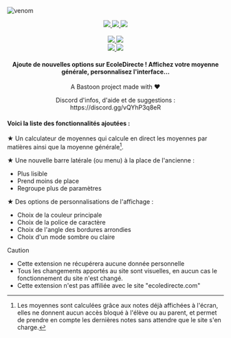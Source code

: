 ![venom](https://capsule-render.vercel.app/api?type=waving&height=170&text=CustomDirecte&animation=fadeIn&fontSize=80&fontColor=0000&fontAlignY=34&stroke=fff&strokeWidth=2.2&color=0:7f0f2f,45:c8194a)

<p align='center' class="desc">
  <a href="https://customdirecte.github.io/">
    <img src="https://img.shields.io/badge/Website%20%26%20Doc-Open?style=for-the-badge&color=purple" />
  </a>
  <a href="#">
    <img src="https://img.shields.io/github/license/customdirecte/customdirecte?style=for-the-badge&labelColor=blue&color=skyblue" />
  </a>
  <a href="#">
    <img src="https://img.shields.io/github/stars/CustomDirecte/CustomDirecte?style=for-the-badge&labelColor=FFD700&color=F0E68C" />
  </a>
  <br><br>
  <a href="https://bit.ly/CustomDirecteChrome">
    <img src="https://img.shields.io/github/manifest-json/v/CustomDirecte/CustomDirecte/main?filename=chrome%2Fmanifest.json&style=for-the-badge&logo=googlechrome&logoColor=fff&label=Chrome%20Web%20Store&labelColor=7f0f2f&color=c8194a" />
    <img src="https://img.shields.io/chrome-web-store/users/ngibpoegkheookihjcnjihkfhfnglfei?style=for-the-badge&logo=googlechrome&logoColor=fff&label=DOWNLOADS&labelColor=darkgreen&color=limegreen" />
  </a>
  <br>
  <a href="https://bit.ly/CustomDirecteFirefox">
    <img src="https://img.shields.io/github/manifest-json/v/CustomDirecte/CustomDirecte/main?filename=firefox%2Fmanifest.json&style=for-the-badge&logo=firefoxbrowser&logoColor=fff&label=Firefox%20ADD-ONS&labelColor=7f0f2f&color=c8194a" />
    <img src="https://img.shields.io/amo/users/customdirecte?style=for-the-badge&logo=firefoxbrowser&logoColor=fff&label=DOWNLOADS&labelColor=darkgreen&color=limegreen" />
  </a>
</p>

<H4 align="center">
  Ajoute de nouvelles options sur EcoleDirecte ! Affichez votre moyenne générale, personnalisez l'interface...
</H4>

</p>

<p align="center">
  A Bastoon project made with ❤️</a>
</p>

<p align="center">
Discord d'infos, d'aide et de suggestions : <br>
https://discord.gg/vQYhP3q8eR
</p>

<H4>Voici la liste des fonctionnalités ajoutées :</H4>

★ Un calculateur de moyennes qui calcule en direct les moyennes par matières ainsi que la moyenne générale[^1].

★ Une nouvelle barre latérale (ou menu) à la place de l'ancienne :
* Plus lisible
* Prend moins de place
* Regroupe plus de paramètres

★ Des options de personnalisations de l'affichage :
* Choix de la couleur principale
* Choix de la police de caractère
* Choix de l'angle des bordures arrondies
* Choix d'un mode sombre ou claire


> [!CAUTION]
> - Cette extension ne récupérera aucune donnée personnelle
> - Tous les changements apportés au site sont visuelles, en aucun cas le  fonctionnement du site n'est changé.
> - Cette extension n'est pas affiliée avec le site "ecoledirecte.com"
> [^1]: Les moyennes sont calculées grâce aux notes déjà affichées à l'écran, elles ne donnent aucun accès bloqué à l'élève ou au parent, et permet de prendre en compte les dernières notes sans attendre que le site s'en charge.